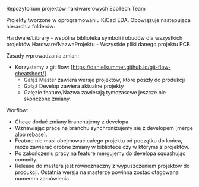 Repozytorium projektów hardware'owych EcoTech Team

Projekty tworzone w oprogramowaniu KiCad EDA. Obowiązuje następująca hierarchia folderów:

Hardware/Library - wspólna biblioteka symboli i obudów dla wszystkich projektów
Hardware/NazwaProjektu - Wszystkie pliki danego projektu PCB

Zasady wprowadzania zmian:

- Korzystamy z git flow: [https://danielkummer.github.io/git-flow-cheatsheet/]
	- Gałąź Master zawiera wersje projektów, które poszły do produkcji
	- Gałąź Develop zawiera aktualne projekty
	- Gałęzie feature/Nazwa zawierają tymczasowe jeszcze nie skończone zmiany.

Worflow:
- Chcąc dodać zmiany branchujemy z developa.
- Wznawiając pracę na branchu synchronizujemy się z developem [merge albo rebase].
- Feature nie musi obejmować całego projektu od początku do końca, może zawierać drobne zmiany w bibliotece czy w którymś z projektów.
- Po zakończeniu pracy na feature mergujemy do developa squashując commity.
- Release do mastera jest równoznaczny z wypuszczeniem projektów do produkcji. Ostatnia wersja na masterze powinna zostać otagowana numerem zamówienia.
